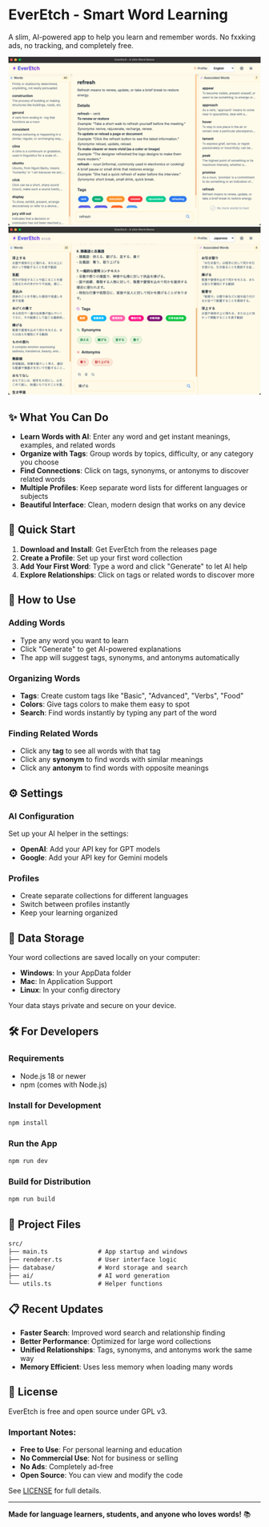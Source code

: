 # EverEtch - Smart Word Learning

A slim, AI-powered app to help you learn and remember words.
No fxxking ads, no tracking, and completely free.

![UI Screenshot](screenshots/UI_EN.png)
![UI Screenshot](screenshots/UI_JP.png)

## ✨ What You Can Do

- **Learn Words with AI**: Enter any word and get instant meanings, examples, and related words
- **Organize with Tags**: Group words by topics, difficulty, or any category you choose
- **Find Connections**: Click on tags, synonyms, or antonyms to discover related words
- **Multiple Profiles**: Keep separate word lists for different languages or subjects
- **Beautiful Interface**: Clean, modern design that works on any device

## 🚀 Quick Start

1. **Download and Install**: Get EverEtch from the releases page
2. **Create a Profile**: Set up your first word collection
3. **Add Your First Word**: Type a word and click "Generate" to let AI help
4. **Explore Relationships**: Click on tags or related words to discover more

## 📱 How to Use

### Adding Words
- Type any word you want to learn
- Click "Generate" to get AI-powered explanations
- The app will suggest tags, synonyms, and antonyms automatically

### Organizing Words
- **Tags**: Create custom tags like "Basic", "Advanced", "Verbs", "Food"
- **Colors**: Give tags colors to make them easy to spot
- **Search**: Find words instantly by typing any part of the word

### Finding Related Words
- Click any **tag** to see all words with that tag
- Click any **synonym** to find words with similar meanings
- Click any **antonym** to find words with opposite meanings

## ⚙️ Settings

### AI Configuration
Set up your AI helper in the settings:
- **OpenAI**: Add your API key for GPT models
- **Google**: Add your API key for Gemini models

### Profiles
- Create separate collections for different languages
- Switch between profiles instantly
- Keep your learning organized

## 💾 Data Storage

Your word collections are saved locally on your computer:
- **Windows**: In your AppData folder
- **Mac**: In Application Support
- **Linux**: In your config directory

Your data stays private and secure on your device.

## 🛠️ For Developers

### Requirements
- Node.js 18 or newer
- npm (comes with Node.js)

### Install for Development
```bash
npm install
```

### Run the App
```bash
npm run dev
```

### Build for Distribution
```bash
npm run build
```

## 📂 Project Files

```
src/
├── main.ts              # App startup and windows
├── renderer.ts          # User interface logic
├── database/            # Word storage and search
├── ai/                  # AI word generation
└── utils.ts             # Helper functions
```

## 📋 Recent Updates

- **Faster Search**: Improved word search and relationship finding
- **Better Performance**: Optimized for large word collections
- **Unified Relationships**: Tags, synonyms, and antonyms work the same way
- **Memory Efficient**: Uses less memory when loading many words

## 📄 License

EverEtch is free and open source under GPL v3.

### Important Notes:
- **Free to Use**: For personal learning and education
- **No Commercial Use**: Not for business or selling
- **No Ads**: Completely ad-free
- **Open Source**: You can view and modify the code

See [LICENSE](LICENSE) for full details.

---

**Made for language learners, students, and anyone who loves words!** 📚
